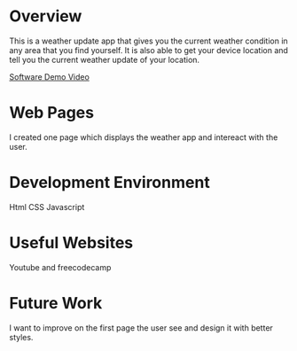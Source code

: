 # Overview

This is a weather update app that gives you the current weather condition in any area that you find yourself.
It is also able to get your device location and tell you the current weather update of your location.

[Software Demo Video](https://www.loom.com/share/ef211cd8f3e6417db3f009450f1138d9)

# Web Pages

I created one page which displays the weather app and intereact with the user.

# Development Environment

Html
CSS
Javascript

# Useful Websites

Youtube and freecodecamp

# Future Work

I want to improve on the first page the user see and design it with better styles.

